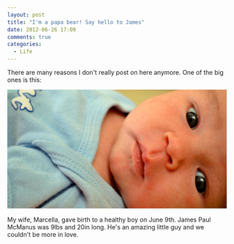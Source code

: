 ```yaml
---
layout: post
title: "I'm a papa bear! Say hello to James"
date: 2012-06-26 17:09
comments: true
categories:
  - Life
---
```

There are many reasons I don't really post on here anymore. One of the big ones is this:

<img src="/images/posts/james-paul-mcmanus.jpg" class="full" />

My wife, Marcella, gave birth to a healthy boy on June 9th. James Paul McManus was 9lbs and 20in long. He's an amazing little guy and we couldn't be more in love.